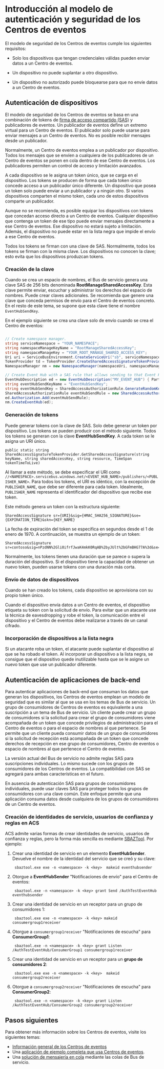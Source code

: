 <properties 
   pageTitle="Introducción al modelo de autenticación y seguridad de los Centros de eventos"
   description="Preguntas más frecuentes sobre los Centros de eventos"
   services="event-hubs"
   documentationCenter="na"
   authors="sethmanheim"
   manager="timlt"
   editor="" />
<tags 
   ms.service="event-hubs"
   ms.devlang="na"
   ms.topic="article"
   ms.tgt_pltfrm="na"
   ms.workload="tbd"
   ms.date="06/09/2015"
   ms.author="sethm" />

# Introducción al modelo de autenticación y seguridad de los Centros de eventos

El modelo de seguridad de los Centros de eventos cumple los siguientes requisitos:

- Solo los dispositivos que tengan credenciales válidas pueden enviar datos a un Centro de eventos.

- Un dispositivo no puede suplantar a otro dispositivo.

- Un dispositivo no autorizado puede bloquearse para que no envíe datos a un Centro de eventos.

## Autenticación de dispositivos

El modelo de seguridad de los Centros de eventos se basa en una combinación de tokens de [firma de acceso compartido (SAS)](https://msdn.microsoft.com/library/dn170477.aspx) y publicadores de eventos. Un publicador de eventos define un extremo virtual para un Centro de eventos. El publicador solo puede usarse para enviar mensajes a un Centro de eventos. No es posible recibir mensajes desde un publicador.

Normalmente, un Centro de eventos emplea a un publicador por dispositivo. Todos los mensajes que se envíen a cualquiera de los publicadores de un Centro de eventos se ponen en cola dentro de ese Centro de eventos. Los publicadores permiten un control de acceso y limitación avanzados.

A cada dispositivo se le asigna un token único, que se carga en el dispositivo. Los tokens se producen de forma que cada token único concede acceso a un publicador único diferente. Un dispositivo que posea un token solo puede enviar a un publicador y a ningún otro. Si varios dispositivos comparten el mismo token, cada uno de estos dispositivos comparte un publicador.

Aunque no se recomienda, es posible equipar los dispositivos con tokens que concedan acceso directo a un Centro de eventos. Cualquier dispositivo que contenga un token de ese tipo puede enviar mensajes directamente a ese Centro de eventos. Ese dispositivo no estará sujeto a limitación. Además, el dispositivo no puede estar en la lista negra que impide el envío a ese Centro de eventos.

Todos los tokens se firman con una clave de SAS. Normalmente, todos los tokens se firman con la misma clave. Los dispositivos no conocen la clave; esto evita que los dispositivos produzcan tokens.

### Creación de la clave

Cuando se crea un espacio de nombres, el Bus de servicio genera una clave SAS de 256 bits denominada **RootManageSharedAccessKey**. Esta clave permite enviar, escuchar y administrar los derechos del espacio de nombres. Puede crear claves adicionales. Se recomienda que genere una clave que conceda permisos de envío para el Centro de eventos concreto. En el resto de este tema, se supone que esta clave tiene el nombre `EventHubSendKey`.

En el ejemplo siguiente se crea una clave solo de envío cuando se crea el Centro de eventos:

```C#

// Create namespace manager.
string serviceNamespace = "YOUR_NAMESPACE";
string namespaceManageKeyName = "RootManageSharedAccessKey";
string namespaceManageKey = "YOUR_ROOT_MANAGE_SHARED_ACCESS_KEY";
Uri uri = ServiceBusEnvironment.CreateServiceUri("sb", serviceNamespace, string.Empty);
TokenProvider td = TokenProvider.CreateSharedAccessSignatureTokenProvider(namespaceManageKeyName, namespaceManageKey);
NamespaceManager nm = new NamespaceManager(namespaceUri, namespaceManageTokenProvider);

// Create Event Hub with a SAS rule that allows sending to that Event Hub.
EventHubDescription ed = new EventHubDescription("MY_EVENT_HUB") { PartitionCount = 32 };
string eventHubSendKeyName = "EventHubSendKey";
string eventHubSendKey = SharedAccessAuthorizationRule.GenerateRandomKey();
SharedAccessAuthorizationRule eventHubSendRule = new SharedAccessAuthorizationRule(eventHubSendKeyName, eventHubSendKey, new[] { AccessRights.Send });
ed.Authorization.Add(eventHubSendRule); 
nm.CreateEventHub(ed);

```

### Generación de tokens

Puede generar tokens con la clave de SAS. Solo debe generar un token por dispositivo. Los tokens se pueden producir con el método siguiente. Todos los tokens se generan con la clave **EventHubSendKey**. A cada token se le asigna un URI único.

	public static string SharedAccessSignatureTokenProvider.GetSharedAccessSignature(string keyName, string sharedAccessKey, string resource, TimeSpan tokenTimeToLive)

Al llamar a este método, se debe especificar el URI como `//<NAMESPACE>.servicebus.windows.net/<EVENT_HUB_NAME>/publishers/<PUBLISHER_NAME>`. Para todos los tokens, el URI es idéntico, con la excepción de `PUBLISHER_NAME`, que debe ser diferente para cada token. Idealmente, `PUBLISHER_NAME` representa el identificador del dispositivo que recibe ese token.

Este método genera un token con la estructura siguiente:

	SharedAccessSignature sr={URI}&sig={HMAC_SHA256_SIGNATURE}&se={EXPIRATION_TIME}&skn={KEY_NAME}

La fecha de expiración del token se especifica en segundos desde el 1 de enero de 1970. A continuación, se muestra un ejemplo de un token:

	SharedAccessSignature sr=contoso&sig=nPzdNN%2Gli0ifrfJwaK4mkK0RqAB%2byJUlt%2bGFmBHG77A%3d&se=1403130337&skn=RootManageSharedAccessKey

Normalmente, los tokens tienen una duración que se parece o supera la duración del dispositivo. Si el dispositivo tiene la capacidad de obtener un nuevo token, pueden usarse tokens con una duración más corta.

### Envío de datos de dispositivos

Cuando se han creado los tokens, cada dispositivo se aprovisiona con su propio token único.

Cuando el dispositivo envía datos a un Centro de eventos, el dispositivo etiqueta su token con la solicitud de envío. Para evitar que un atacante use la técnica de eavesdropping y robe el token, la comunicación entre el dispositivo y el Centro de eventos debe realizarse a través de un canal cifrado.

### Incorporación de dispositivos a la lista negra

Si un atacante roba un token, el atacante puede suplantar el dispositivo al que se ha robado el token. Al incorporar un dispositivo a la lista negra, se consigue que el dispositivo quede inutilizable hasta que se le asigne un nuevo token que use un publicador diferente.

## Autenticación de aplicaciones de back-end

Para autenticar aplicaciones de back-end que consuman los datos que generan los dispositivos, los Centros de eventos emplean un modelo de seguridad que es similar al que se usa en los temas de Bus de servicio. Un grupo de consumidores de Centros de eventos es equivalente a una suscripción a un tema de Bus de servicio. Un cliente puede crear un grupo de consumidores si la solicitud para crear el grupo de consumidores viene acompañada de un token que concede privilegios de administración para el Centro de eventos o para el espacio de nombres al que pertenece. Se permite que un cliente pueda consumir datos de un grupo de consumidores si la solicitud de recepción está acompañada de un token que concede derechos de recepción en ese grupo de consumidores, Centro de eventos o espacio de nombres al que pertenece el Centro de eventos.

La versión actual del Bus de servicio no admite reglas SAS para suscripciones individuales. Lo mismo sucede con los grupos de consumidores de los Centros de eventos. La compatibilidad con SAS se agregará para ambas características en el futuro.

En ausencia de autenticación SAS para grupos de consumidores individuales, puede usar claves SAS para proteger todos los grupos de consumidores con una clave común. Este enfoque permite que una aplicación consuma datos desde cualquiera de los grupos de consumidores de un Centro de eventos.

### Creación de identidades de servicio, usuarios de confianza y reglas en ACS

ACS admite varias formas de crear identidades de servicio, usuarios de confianza y reglas, pero la forma más sencilla es mediante [SBAZTool](http://code.msdn.microsoft.com/windowsazure/Authorization-SBAzTool-6fd76d93). Por ejemplo:

1. Crear una identidad de servicio en un elemento **EventHubSender**. Devuelve el nombre de la identidad del servicio que se creó y su clave:

		sbaztool.exe exe -n <namespace> -k <key>  makeid eventhubsender

2. Otorgue a **EventHubSender** "Notificaciones de envío" para el Centro de eventos:

		sbaztool.exe -n <namespace> -k <key> grant Send /AuthTestEventHub eventhubsender

3. Crear una identidad de servicio en un receptor para un grupo de consumidores 1:

		sbaztool.exe exe -n <namespace> -k <key> makeid consumergroup1receiver

4. Otorgue a `consumergroup1receiver` "Notificaciones de escucha" para **ConsumerGroup1**:

		sbaztool.exe -n <namespace> -k <key> grant Listen /AuthTestEventHub/ConsumerGroup1 consumergroup1receiver

5. Crear una identidad de servicio en un receptor para un **grupo de consumidores 2**:

		sbaztool.exe exe -n <namespace> -k <key>  makeid consumergroup2receiver

6. Otorgue a `consumergroup2receiver` "Notificaciones de escucha" para **ConsumerGroup2**:

		sbaztool.exe -n <namespace> -k <key> grant Listen /AuthTestEventHub/ConsumerGroup2 consumergroup2receiver

## Pasos siguientes

Para obtener más información sobre los Centros de eventos, visite los siguientes temas:

- [Información general de los Centros de eventos]
- Una [aplicación de ejemplo completa que usa Centros de eventos].
- Una [solución de mensajería en cola] mediante las colas de Bus de servicio.

[Información general de los Centros de eventos]: event-hubs-overview.md
[aplicación de ejemplo completa que usa Centros de eventos]: https://code.msdn.microsoft.com/windowsazure/Service-Bus-Event-Hub-286fd097
[solución de mensajería en cola]: ../cloud-services-dotnet-multi-tier-app-using-service-bus-queues.md
 

<!---HONumber=August15_HO6-->